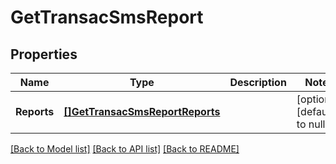 # GetTransacSmsReport

## Properties
Name | Type | Description | Notes
------------ | ------------- | ------------- | -------------
**Reports** | [**[]GetTransacSmsReportReports**](GetTransacSmsReportReports.md) |  | [optional] [default to null]

[[Back to Model list]](../README.md#documentation-for-models) [[Back to API list]](../README.md#documentation-for-api-endpoints) [[Back to README]](../README.md)


